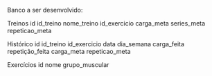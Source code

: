 Banco a ser desenvolvido:

Treinos
id
id_treino
nome_treino
id_exercicio
carga_meta
series_meta
repeticao_meta



Histórico
id
id_treino
id_exercicio
data
dia_semana
carga_feita
repetição_feita
carga_meta
repeticao_meta



Exercícios
id
nome
grupo_muscular


